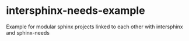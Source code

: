 # intersphinx-needs-example
Example for modular sphinx projects linked to each other with intersphinx and sphinx-needs
